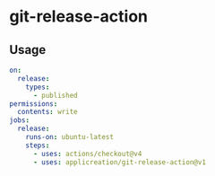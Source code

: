 # git-release-action

## Usage

```yaml
on:
  release:
    types:
      - published
permissions:
  contents: write
jobs:
  release:
    runs-on: ubuntu-latest
    steps:  
      - uses: actions/checkout@v4
      - uses: applicreation/git-release-action@v1
```
